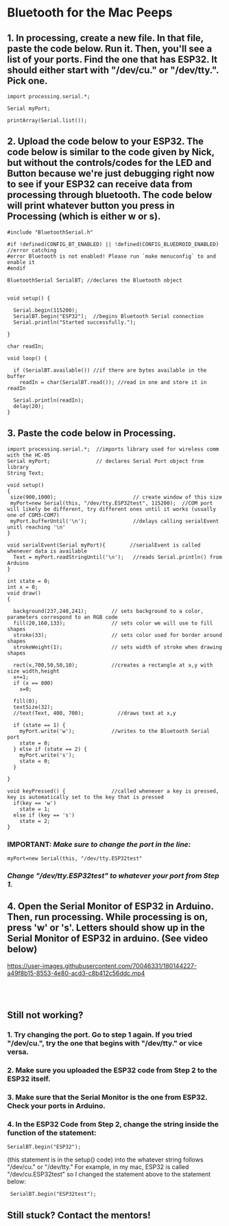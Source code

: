 # Bluetooth for the Mac Peeps

## 1. In processing, create a new file. In that file, paste the code below. Run it. Then, you'll see a list of your ports. Find the one that has ESP32. It should either start with "/dev/cu." or "/dev/tty.". Pick one.

```
import processing.serial.*;

Serial myPort;       

printArray(Serial.list());
```

## 2. Upload the code below to your ESP32. The code below is similar to the code given by Nick, but without the controls/codes for the LED and Button because we're just debugging right now to see if your ESP32 can receive data from processing through bluetooth. The code below will print whatever button you press in Processing (which is either w or s).

```
#include "BluetoothSerial.h"

#if !defined(CONFIG_BT_ENABLED) || !defined(CONFIG_BLUEDROID_ENABLED)           //error catching
#error Bluetooth is not enabled! Please run `make menuconfig` to and enable it
#endif

BluetoothSerial SerialBT; //declares the Bluetooth object


void setup() {

  Serial.begin(115200);
  SerialBT.begin("ESP32");  //begins Bluetooth Serial connection
  Serial.println("Started successfully.");

}

char readIn;

void loop() {
  
  if (SerialBT.available()) //if there are bytes available in the buffer
    readIn = char(SerialBT.read()); //read in one and store it in readIn

  Serial.println(readIn);
  delay(20);
}
```

## 3. Paste the code below in Processing. 

```
import processing.serial.*;  //imports library used for wireless comm with the HC-05
Serial myPort;               // declares Serial Port object from library
String Text;

void setup()
{
 size(900,1000);                         // create window of this size
 myPort=new Serial(this, "/dev/tty.ESP32test", 115200);  //COM port will likely be different, try different ones until it works (usually one of COM3-COM7)
 myPort.bufferUntil('\n');               //delays calling serialEvent unitl reaching '\n'
}

void serialEvent(Serial myPort){        //serialEvent is called whenever data is available
  Text = myPort.readStringUntil('\n');   //reads Serial.println() from Arduino
}

int state = 0;
int x = 0;
void draw()
{

  background(237,240,241);        // sets background to a color, parameters correspond to an RGB code
  fill(20,160,133);               // sets color we will use to fill shapes
  stroke(33);                     // sets color used for border around shapes
  strokeWeight(1);                // sets width of stroke when drawing shapes
  
  rect(x,700,50,50,10);           //creates a rectangle at x,y with size width,height
  x+=1;
  if (x == 800)
    x=0;
  
  fill(0);
  textSize(32);
  //text(Text, 400, 700);           //draws text at x,y
    
  if (state == 1) {
    myPort.write('w');            //writes to the Bluetooth Serial port
    state = 0;
  } else if (state == 2) {
    myPort.write('s');
    state = 0;
  }
  
}

void keyPressed() {               //called whenever a key is pressed, key is automatically set to the key that is pressed
  if(key == 'w')
    state = 1;
  else if (key == 's')
    state = 2;
}
```

### IMPORTANT: ***Make sure to change the port in the line:***

``` 
myPort=new Serial(this, "/dev/tty.ESP32test"
```
### ***Change "/dev/tty.ESP32test" to whatever your port from Step 1.***

## 4. Open the Serial Monitor of ESP32 in Arduino. Then, run processing. While processing is on, press 'w' or 's'. Letters should show up in the Serial Monitor of ESP32 in arduino. (See video below)


https://user-images.githubusercontent.com/70046331/180144227-a49f8b15-8553-4e80-acd3-c8b412c56ddc.mp4


<br>
<br>

## Still not working?
### 1. Try changing the port. Go to step 1 again. If you tried "/dev/cu.", try the one that begins with "/dev/tty." or vice versa.
### 2. Make sure you uploaded the ESP32 code from Step 2 to the ESP32 itself.
### 3. Make sure that the Serial Monitor is the one from ESP32. Check your ports in Arduino.
### 4. In the ESP32 Code from Step 2, change the string inside the function of the statement:
```
SerialBT.begin("ESP32");
```
(this statement is in the setup() code) into the whatever string follows "/dev/cu." or "/dev/tty." For example, in my mac, ESP32 is called "/dev/cu.ESP32test" so I changed the statement above to the statement below:

```
 SerialBT.begin("ESP32test");
```

## Still stuck? Contact the mentors!
